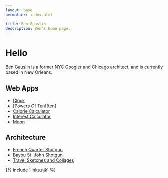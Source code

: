 ```yaml
---
layout: base
permalink: index.html

title: Ben Gauslin
description: Ben’s home page.
---
```

# Hello

Ben Gauslin is a former NYC Googler and Chicago architect, and is currently based in New Orleans.

## Web Apps

- [Clock][clock]
- [Powers Of Ten][ten]
- [Calorie Calculator][calories]
- [Interest Calculator][interest]
- [Moon][moon]

## Architecture

- [French Quarter Shotgun][shotgun2]
- [Bayou St. John Shotgun][shotgun1]
- [Travel Sketches and Collages][europa]

[calories]: https://calories.gauslin.com
[clock]: https://clock.gauslin.com
[europa]: https://europa.gauslin.com
[interest]: https://ten.gauslin.com
[moon]: https://ten.gauslin.com
[shotgun1]: https://shotgun1.gauslin.com
[shotgun2]: https://shotgun2.gauslin.com

{% include 'links.njk' %}
